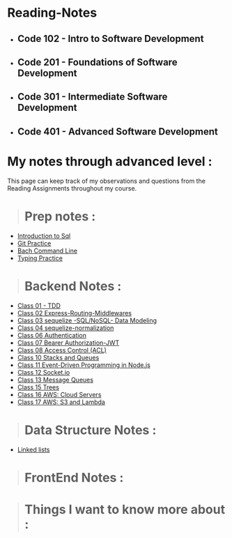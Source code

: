 # Reading-Notes

- ## Code 102 - Intro to Software Development

- ## Code 201 - Foundations of Software Development

- ## Code 301 - Intermediate Software Development

- ## Code 401 - Advanced Software Development

# My notes through advanced level :

This page can keep track of my observations and questions from the Reading Assignments throughout my course.

> # Prep notes :

- [Introduction to Sql ](./introduction-to-SQL/README.md)
- [Git Practice ](./Git%20Practice/README.md)
- [Bach Command Line ](./Bach%20Practice/README.md)
- [Typing Practice](./Typing%20Practice/README.md)

<!-- | **Days** | **Link**              |
| -------- | --------------------- |
| Day 01   | [](./Day01/README.md) |
| Day 02   | [](./Day02/README.md) |
| Day 03   | [](./Day03/README.MD) | -->

> # Backend Notes :

- [Class 01 - TDD](Class_01_TDD-Express.md)
- [Class 02 Express-Routing-Middlewares](Class_02-Express-REST-API.md)
- [Class 03 sequelize -SQL/NoSQL- Data Modeling](Data_Modeling.md)
- [Class 04 sequelize-normalization](sequelize-normalization.md)
- [Class 06 Authentication](Authentication.md)
- [Class 07 Bearer Authorization-JWT](Bearer-Authorization-JWT.md)
- [Class 08 Access Control (ACL)](<Access%20Control%20(ACL).md>)
- [Class 10 Stacks and Queues](Stacks-%26-Queues.md)
- [Class 11 Event-Driven Programming in Node.js](Event-Driven.md)
- [Class 12 Socket.io](/Socket.io.md)
- [Class 13 Message Queues](/Message%20Queues.md)
- [Class 15 Trees](./Trees.md)
- [Class 16 AWS: Cloud Servers](./AWS-Cloud%20Servers.md)
- [Class 17 AWS: S3 and Lambda](./AWS%3A%20S3%20and%20Lambda.md)

> # Data Structure Notes :

- [Linked lists ](Linked-Lists.md)

> # FrontEnd Notes :

> # Things I want to know more about :
